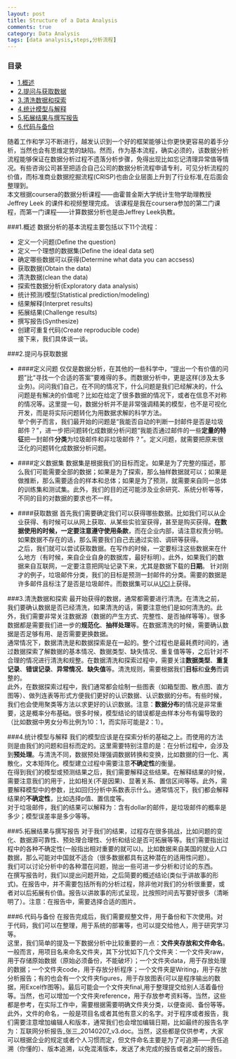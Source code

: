 ```yaml
---
layout: post
title: Structure of a Data Analysis
comments: true
category: Data Analysis
tags: [data analysis,steps,分析流程]
---
```


### 目录
<!-- MarkdownTOC depth=4 -->
- [1.概述](#1.概述)
- [2.提问与获取数据](#2.提问与获取数据)
- [3.清洗数据和探索](#3.清洗数据和探索)
- [4.统计模型与解释](#4.统计模型与解释)
- [5.拓展结果与撰写报告](#5.拓展结果与撰写报告)
- [6.代码与备份](#6.代码与备份)

<!-- /MarkdownTOC -->
  
随着工作和学习不断进行，越发认识到一个好的框架能够让你更快更容易的着手分析，当然也会有思维定势的缺陷。然而，作为基本流程，确实必须的，该数据分析流程能够保证在数据分析过程不遗落分析步骤，免得出现比如忘记清理异常值等情况。有些咨询公司甚至把适合自己公司的数据分析流程申请专利，可见分析流程的价值，而标准商业数据挖掘流程(CRISP)也由企业层面上升到了行业标准,在后面会整理到。  
本文根据coursera的数据分析课程——由霍普金斯大学统计生物学助理教授Jeffrey Leek 的课件和视频整理完成。 该课程是我在coursera参加的第二门课程，而第一门课程——计算数据分析也是由Jeffrey Leek执教。

<a name="1.概述"/>

###1.概述
数据分析的基本流程主要包括以下11个流程：  
- 定义一个问题(Define the question)
- 定义一个理想的数据集(Define the ideal data set)
- 确定哪些数据可以获得(Determine what data you can accsess)
- 获取数据(Obtain the data)
- 清洗数据(clean the data)
- 探索性数据分析(Exploratory data analysis)
- 统计预测/模型(Statistical prediction/modeling)
- 结果解释(Interpret results)
- 拓展结果(Challenge results)
- 撰写报告(Synthesize)
- 创建可重复代码(Create reproducible code)  
接下来，我们具体谈一谈。

<a name="2.提问与获取数据"/>

###2.提问与获取数据
- ####定义问题
仅仅是数据分析，在其他的一些科学中，“提出一个有价值的问题”比“寻找一个合适的答案”要难得的多。而数据分析中，更是这样(涉及太多业务)。问问我们自己，在不同的情况下，什么问题是我们已经解决的，什么问题是有解决的价值呢？比如在给定了很多数据的情况下，或者在信息不对称的情况等。这里提一句，数据分析并不是非常强调精美的模型，也不是可视化开发，而是将实际问题转化为用数据求解的科学方法。  
举个例子而言，我们最开始的问题是“我能否自动的判断一封邮件是否是垃圾邮件？”，进一步把问题转化成数据分析问题“我能否通过邮件的一些**定量的特征**把一封邮件**分类**为垃圾邮件和非垃圾邮件？”。定义问题，就需要把原来很泛化的问题转化成数据分析问题。

- ####定义数据集
数据集是根据我们的目标而定。如果是为了完整的描述，那么我们可能需要全部的数据；如果是为了探索，那么抽样数据就可以；如果是做推断，那么需要适合的样本和总体；如果是为了预测，就需要来自同一总体的训练集和测试集。此外，我们的目的还可能涉及业余研究、系统分析等等，不同的目的对数据的要求也不一样。

- ####获取数据
首先我们需要确定我们可以获得哪些数据。比如我们可以从企业获得、有时候可以从网上获取、从某些实验室获得，甚至是购买获得。**在数据使用的时候，一定要注意遵守使用条款**，而在企业内部，请注意权责分明。如果数据不存在的话，那么需要我们自己去通过实验、调研等获得。  
之后，我们就可以尝试获取数据。在写作的时候，一定要标注这些数据来在什么地方（有时候，来自企业自身的数据库，最好标明）。此外，如果我们的数据来自互联网，一定要注意把网址记录下来，尤其是数据下载的**日期**。
针对刚才的例子，垃圾邮件分类，我们的目标是预测一封邮件的分类。需要的数据是许多邮件且标注了是否是垃圾邮件。而数据集可以从[UCI](http://archive.ics.uci.edu/ml/datasets/Spambase)上获得。

<a name="3.清洗数据和探索"/>

###3.清洗数据和探索
最开始获得的数据，通常都需要进行清洗。在清洗之前，我们要确认数据是否已经清洗，如果清洗的话，需要注意他们是如何清洗的。此外，我们需要非常关注数据源（数据的产生方式、完整性、是否抽样等等）。很多数据都是需要我们进一步的**规范化**、**抽样处理**等。在数据清洗的时候，需要确认数据是否足够有用、是否需要更换数据。  
通常情况下，数据清洗是和数据探索是在一起的。整个过程也是最耗费时间的，通过数据探索了解数据的基本情况、数据类型、缺失情况、重复值等等，之后针对不合理的情况进行清洗和规整。在数据清洗和探索过程中，需要关注**数据类型**、**重复记录**、**错误记录**、**异常情况**、**缺失值**等。清洗规则，需要根据我们**目标**和**业务**而调整的。  
此外，在数据探索过程中，我们通常都会绘制一些图表（如箱型图、散点图、直方图等）、做列连表等形式方便我们更好的认识数据、认识数据的分布。有些时候，我们也会使用聚类等方法以求更好的认识数据。注意：**数据分布**的情况是非常重要，这是概率分布基础。很多时候，模型结论的错误都是由样本分布有偏导致的（比如数据中男女分布比例为10：1，而实际可能是2：1）。  

<a name="4.统计模型与解释"/>

###4.统计模型与解释
我们的模型应该是在探索分析的基础之上。而使用的方法则是由我们的问题和目标而定的。这里需要特别注意的是：在分析过程中，会涉及到**预处理**。与清洗不同，数据预处理强调数据转换和变换，比如数据的归一化、离散化，文本矩阵化。模型建立过程中需要注意**不确定性**的衡量。  
在得到我们的模型或预测结果之后，我们需要解释这些结果。在解释结果的时候，需要注意我们的用于，比如相关(不是因果)、显著关系、置信区间等等。此外，需要解释模型中的参数，比如回归分析中系数表示什么。通常情况下，我们都会解释结果的**不确定性**，比如选择p值、置信度等。  
对于垃圾邮件，我们的结果可以解释为：含有dollar的邮件，是垃圾邮件的概率是多少；模型误差率是多少等等。

<a name="5.拓展结果与撰写报告"/>

###5.拓展结果与撰写报告
对于我们的结果，过程存在很多挑战，比如问题的变化、数据源可靠性、预处理合理性、分析和结论是否可拓展等等。我们需要指出过程中的各种不确定性(一般指出相对重要的就可以)。比如数据来自美国的就业人口数据，那么可能对中国就不适合（很多数据都具有这种潜在的适用性问题）。  
我们可以讨论分析中的各种潜在问题，抛出一些可进一步分析和讨论的东西。  
在撰写报告时，我们以提出问题开始，之后简要的概述结论(类似于讲故事的形式)。在报告中，并不需要包括所有的分析过程，除非他对我们的分析很重要，或者对以后拓展有价值。报告以讲故事的形式呈现，比按照时间去写要好很多（清晰明了）。注意：在报告中，需要选择合适的图片。

<a name="6.代码与备份"/>

###6.代码与备份
在报告完成后，我们需要规整文件，用于备份和下次使用。对于代码，我们可以在整理，用于系统的部署等，也可以提交给他人，用于研究学习等。  
这里，我们简单的提及一下数据分析中比较重要的一点：**文件夹存放和文件命名**。一般而言，用项目名来命名文件夹，其下分忧如下几个文件夹：一个文件夹raw，用于存储原始数据（原始必须备份，不能破坏）；一个文件夹data，用于存放处理的数据；一个文件夹code，用于存放分析程序；一个文件夹是Writing，用于存放分析报告；有的也会有一个文件夹figures，用于存放图表(可以是程序输出的数据，用Excel作图等)。最后可能会一个文件夹final,用于整理提交给别人活着备份等。当然，也可以增加一个文件夹reference，用于存放参考资料等。当然，这些都是参考，在实际工作中，需要根据需要明确文件夹分类，以便查阅、备份等等。  
此外，文件的命名，一般是项目名或者其他有意义的名字。对于程序或者报告，我们需要注意增加编辑人和版本，通常我们也会增加编辑日期，比如最终的报告名字为：互联网分析报告\_张三\_20140207\_v3.doc。当然，这些都是仅供参考，大家可以根据企业的规定或者个人习惯而定，但文件命名主要是为了可追溯——责任追溯（你懂的）、版本追溯，以免混淆版本，发送了未完成的报告或者之前的报告。